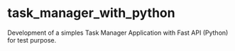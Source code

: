 # task_manager_with_python
Development of a simples Task Manager Application with Fast API (Python) for test purpose.

